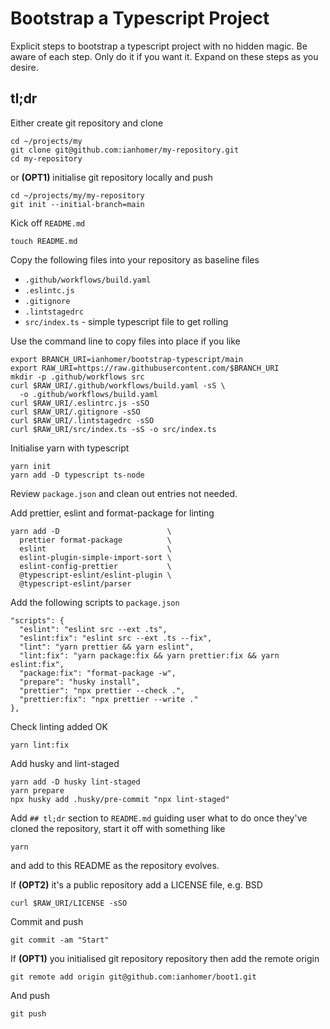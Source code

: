 # Bootstrap a Typescript Project

Explicit steps to bootstrap a typescript project with no hidden magic. Be aware
of each step. Only do it if you want it. Expand on these steps as you desire.

## tl;dr

Either create git repository and clone

    cd ~/projects/my
    git clone git@github.com:ianhomer/my-repository.git
    cd my-repository

or **(OPT1)** initialise git repository locally and push

    cd ~/projects/my/my-repository
    git init --initial-branch=main

Kick off `README.md`

    touch README.md

Copy the following files into your repository as baseline files

- `.github/workflows/build.yaml`
- `.eslintc.js`
- `.gitignore`
- `.lintstagedrc`
- `src/index.ts` - simple typescript file to get rolling

Use the command line to copy files into place if you like

    export BRANCH_URI=ianhomer/bootstrap-typescript/main
    export RAW_URI=https://raw.githubusercontent.com/$BRANCH_URI
    mkdir -p .github/workflows src
    curl $RAW_URI/.github/workflows/build.yaml -sS \
      -o .github/workflows/build.yaml
    curl $RAW_URI/.eslintrc.js -sSO
    curl $RAW_URI/.gitignore -sSO
    curl $RAW_URI/.lintstagedrc -sSO
    curl $RAW_URI/src/index.ts -sS -o src/index.ts

Initialise yarn with typescript

    yarn init
    yarn add -D typescript ts-node

Review `package.json` and clean out entries not needed.

Add prettier, eslint and format-package for linting

    yarn add -D                        \
      prettier format-package          \
      eslint                           \
      eslint-plugin-simple-import-sort \
      eslint-config-prettier           \
      @typescript-eslint/eslint-plugin \
      @typescript-eslint/parser

Add the following scripts to `package.json`

    "scripts": {
      "eslint": "eslint src --ext .ts",
      "eslint:fix": "eslint src --ext .ts --fix",
      "lint": "yarn prettier && yarn eslint",
      "lint:fix": "yarn package:fix && yarn prettier:fix && yarn eslint:fix",
      "package:fix": "format-package -w",
      "prepare": "husky install",
      "prettier": "npx prettier --check .",
      "prettier:fix": "npx prettier --write ."
    },

Check linting added OK

    yarn lint:fix

Add husky and lint-staged

    yarn add -D husky lint-staged
    yarn prepare
    npx husky add .husky/pre-commit "npx lint-staged"

Add `## tl;dr` section to `README.md` guiding user what to do once they've
cloned the repository, start it off with something like

    yarn

and add to this README as the repository evolves.

If **(OPT2)** it's a public repository add a LICENSE file, e.g. BSD

    curl $RAW_URI/LICENSE -sSO

Commit and push

    git commit -am "Start"

If **(OPT1)** you initialised git repository repository then add the remote origin

    git remote add origin git@github.com:ianhomer/boot1.git

And push

    git push
